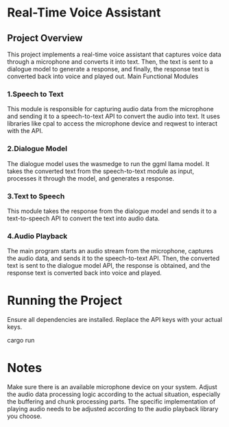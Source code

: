 # Real-Time Voice Assistant
## Project Overview
This project implements a real-time voice assistant that captures voice data through a microphone and converts it into text. Then, the text is sent to a dialogue model to generate a response, and finally, the response text is converted back into voice and played out.
Main Functional Modules
### 1.Speech to Text
This module is responsible for capturing audio data from the microphone and sending it to a speech-to-text API to convert the audio into text. It uses libraries like cpal to access the microphone device and reqwest to interact with the API.
### 2.Dialogue Model
The dialogue model uses the wasmedge to run the ggml llama model. It takes the converted text from the speech-to-text module as input, processes it through the model, and generates a response.
### 3.Text to Speech
This module takes the response from the dialogue model and sends it to a text-to-speech API to convert the text into audio data.
### 4.Audio Playback
The main program starts an audio stream from the microphone, captures the audio data, and sends it to the speech-to-text API. Then, the converted text is sent to the dialogue model API, the response is obtained, and the response text is converted back into voice and played.
# Running the Project
Ensure all dependencies are installed.
Replace the API keys with your actual keys.

cargo run

# Notes
Make sure there is an available microphone device on your system.
Adjust the audio data processing logic according to the actual situation, especially the buffering and chunk processing parts.
The specific implementation of playing audio needs to be adjusted according to the audio playback library you choose.